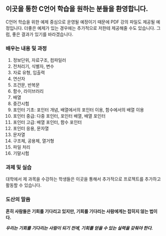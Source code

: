 ## 이곳을 통한 C언어 학습을 원하는 분들을 환영합니다.

C언어 학습을 위한 예제 중심으로 운영될 예정이기 때문에 PDF 강의 파일도 제공될 예정입니다.
더좋은 예제가 있는 경우에는 추가적으로 저한테 제공해줄 수도 있습니다.
그럼, 좋은 결과가 있기를 바라겠습니다.

### 배우는 내용 및 과정
1. 정보단위, 자료구조, 컴파일러
2. 전처리기, 식별자, 변수
3. 자료 유형, 입출력
4. 연산자
5. 조건문, 반복문
6. 함수, 라이브러리
7. 배열
8. 중간시험
9. 포인터 기초: 포인터 개념, 배열에서의 포인터 이용, 함수에서의 배열 이용
10. 포인터 중급: 다중 포인터, 포인터 배열, 배열 포인터
11. 포인터 고급: 배열 포인터, 함수 포인터
12. 포인터 응용, 문자열
13. 문자열
14. 구조체, 공용체, 열거형
15. 파일 처리
16. 기말시험

### 과제 및 실습

대학에서 제 과목을 수강하는 학생들은 이곳을 통해서 추가적으로 프로젝트를 추가하고 활동할 수 있습니다.

### 도산의 말씀
**흔히 사람들은 기회를 기다리고 있지만, 기회를 기다리는 사람에게는 잡히지 않는 법이다.** 

**_우리는 기회를 기다리는 사람이 되기 전에, 기회를 얻을 수 있는 실력을 갖춰야 한다._**
